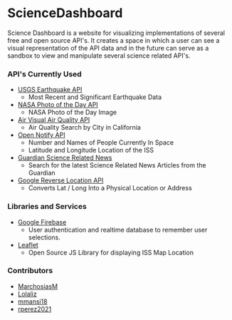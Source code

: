 # ScienceDashboard
Science Dashboard is a website for visualizing implementations of several free and open source API's. It creates a space in which a user can see a visual representation of the API data and in the future can serve as a sandbox to view and manipulate several science related API's. 

### API's Currently Used

* [USGS Earthquake API](https://earthquake.usgs.gov/fdsnws/event/1/)
    - Most Recent and Significant Earthquake Data
* [NASA Photo of the Day API](https://api.nasa.gov/api.html)
    - NASA Photo of the Day Image
* [Air Visual Air Quality API](https://www.airvisual.com/api)
    - Air Quality Search by City in California
* [Open Notify API](http://open-notify.org/)
    - Number and Names of People Currently In Space
    - Latitude and Longitude Location of the ISS
* [Guardian Science Related News](http://open-platform.theguardian.com/)
    - Search for the latest Science Related News Articles from the Guardian
* [Google Reverse Location API](https://maps.googleapis.com/)
    - Converts Lat / Long Into a Physical Location or Address

### Libraries and Services
* [Google Firebase](https://firebase.google.com/)
    - User authentication and realtime database to remember user selections.
* [Leaflet](http://leafletjs.com/)
    - Open Source JS Library for displaying ISS Map Location


### Contributors
* [MarchosiasM](https://github.com/MarchosiasM)
* [Lolaliz](https://github.com/MarchosiasM) 
* [mmansi18](https://github.com/mmansi18)
* [rperez2021](https://github.com/rperez2021)

